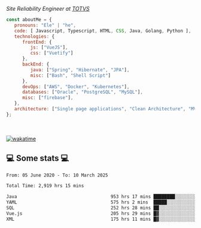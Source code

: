 <p><em>Site Reliability Engineer at <a href="https://www.totvs.com/">TOTVS</a></br>
</em></p>


```javascript
const aboutMe = {
   pronouns: "Ele" | "he",
   code: [ Javascript, Typescript, HTML, CSS, Java, Golang, Python ],
   technologies: {
      frontEnd: {
         js: ["VueJS"],
         css: ["Vuetify"]
      },
      backEnd: {
         java: ["Spring", "Hibernate", "JPA"],
         misc: ["Bash", "Shell Script"]
      },
      devOps: ["AWS", "Docker", "Kubernetes"],
      databases: ["Oracle", "PostgreSQL", "MySQL"],
      misc: ["firebase"],
   },
   architecture: ["Single page applications", "Clean Architecture", "MVC", "Microservices"],
};
```
</br></br>
[![wakatime](https://wakatime.com/badge/user/a3a8ed06-d304-4d6b-bc86-4adc418cdea7.svg)](https://wakatime.com/@a3a8ed06-d304-4d6b-bc86-4adc418cdea7)
<h2>💻 Some stats 💻</h2>

<!--START_SECTION:waka-->

```txt
From: 05 June 2020 - To: 10 March 2025

Total Time: 2,919 hrs 15 mins

Java                                   953 hrs 17 mins ████████░░░░░░░░░░░░░░░░░   32.66 %
YAML                                   575 hrs 2 mins  █████░░░░░░░░░░░░░░░░░░░░   19.70 %
SQL                                    252 hrs 28 mins ██░░░░░░░░░░░░░░░░░░░░░░░   08.65 %
Vue.js                                 205 hrs 29 mins █▓░░░░░░░░░░░░░░░░░░░░░░░   07.04 %
XML                                    175 hrs 11 mins █▓░░░░░░░░░░░░░░░░░░░░░░░   06.00 %
```

<!--END_SECTION:waka-->
